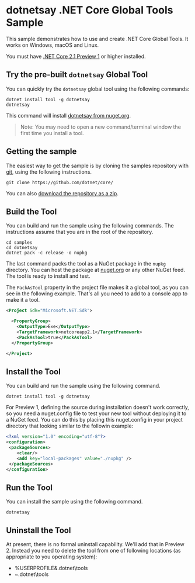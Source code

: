 # dotnetsay .NET Core Global Tools Sample

This sample demonstrates how to use and create .NET Core Global Tools. It works on Windows, macOS and Linux.

You must have [.NET Core 2.1 Preview 1](https://blogs.msdn.microsoft.com/dotnet/2018/02/27/announcing-net-core-2-1-preview-1/) or higher installed.

## Try the pre-built `dotnetsay` Global Tool

You can quickly try the `dotnetsay` global tool using the following commands:

```console
dotnet install tool -g dotnetsay
dotnetsay
```

This command will install [dotnetsay from nuget.org](https://www.nuget.org/packages/dotnetsay/).

> Note: You may need to open a new command/terminal window the first time you install a tool.

## Getting the sample

The easiest way to get the sample is by cloning the samples repository with [git](https://git-scm.com/downloads), using the following instructions.

```console
git clone https://github.com/dotnet/core/
```

You can also [download the repository as a zip](https://github.com/dotnet/core/archive/master.zip).

## Build the Tool

You can build and run the sample using the following commands. The instructions assume that you are in the root of the repository.

```console
cd samples
cd dotnetsay
dotnet pack -c release -o nupkg
```

The last command packs the tool as a NuGet package in the `nupkg` directory. You can host the package at [nuget.org](https://www.nuget.org/) or any other NuGet feed. The tool is ready to install and test.

The `PackAsTool` property in the project file makes it a global tool, as you can see in the following example. That's all you need to add to a console app to make it a tool.

```xml
<Project Sdk="Microsoft.NET.Sdk">

  <PropertyGroup>
    <OutputType>Exe</OutputType>
    <TargetFramework>netcoreapp2.1</TargetFramework>
    <PackAsTool>true</PackAsTool>
  </PropertyGroup>

</Project>
```

## Install the Tool

You can build and run the sample using the following command.

```console
dotnet install tool -g dotnetsay
```

For Preview 1, defining the source during installation doesn't work correctly, so you need a nuget.config file to test your new tool without deploying it to a NuGet feed. You can do this by placing this nuget.config in your project directory that looking similar to the followin example:

```xml
<?xml version="1.0" encoding="utf-8"?>
<configuration>
 <packageSources>
    <clear/>
    <add key="local-packages" value="./nupkg" />
 </packageSources>
</configuration>
```

## Run the Tool

You can install the sample using the following command.

```console
dotnetsay
```

## Uninstall the Tool

At present, there is no formal uninstall capability. We'll add that in Preview 2. Instead you need to delete the tool from one of following locations (as appropriate to you operating system):

 * %USERPROFILE&\.dotnet\tools 
 * ~\.dotnet\tools
 
